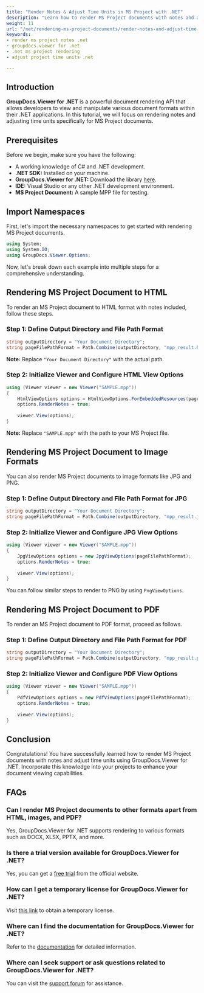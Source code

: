 ```yaml
---
title: "Render Notes & Adjust Time Units in MS Project with .NET"
description: "Learn how to render MS Project documents with notes and adjust time units to various formats like HTML, JPG, PNG, and PDF in your .NET applications using GroupDocs.Viewer."
weight: 11
url: "/net/rendering-ms-project-documents/render-notes-and-adjust-time-ms-project/"
keywords:
- render ms project notes .net
- groupdocs.viewer for .net
- .net ms project rendering
- adjust project time units .net

---
```


## Introduction

**GroupDocs.Viewer for .NET** is a powerful document rendering API that allows developers to view and manipulate various document formats within their .NET applications. In this tutorial, we will focus on rendering notes and adjusting time units specifically for MS Project documents.

## Prerequisites

Before we begin, make sure you have the following:
*   A working knowledge of C# and .NET development.
*   **.NET SDK:** Installed on your machine.
*   **GroupDocs.Viewer for .NET:** Download the library [here](https://releases.groupdocs.com/viewer/net/).
*   **IDE:** Visual Studio or any other .NET development environment.
*   **MS Project Document:** A sample MPP file for testing.

## Import Namespaces

First, let's import the necessary namespaces to get started with rendering MS Project documents.

```csharp
using System;
using System.IO;
using GroupDocs.Viewer.Options;
```

Now, let's break down each example into multiple steps for a comprehensive understanding.

## Rendering MS Project Document to HTML

To render an MS Project document to HTML format with notes included, follow these steps.

### Step 1: Define Output Directory and File Path Format

```csharp
string outputDirectory = "Your Document Directory";
string pageFilePathFormat = Path.Combine(outputDirectory, "mpp_result.html");
```
**Note:** Replace `"Your Document Directory"` with the actual path.

### Step 2: Initialize Viewer and Configure HTML View Options

```csharp
using (Viewer viewer = new Viewer("SAMPLE.mpp"))
{
    HtmlViewOptions options = HtmlViewOptions.ForEmbeddedResources(pageFilePathFormat);
    options.RenderNotes = true;
    
    viewer.View(options);
}
```
**Note:** Replace `"SAMPLE.mpp"` with the path to your MS Project file.

## Rendering MS Project Document to Image Formats

You can also render MS Project documents to image formats like JPG and PNG.

### Step 1: Define Output Directory and File Path Format for JPG

```csharp
string outputDirectory = "Your Document Directory";
string pageFilePathFormat = Path.Combine(outputDirectory, "mpp_result.jpg");
```

### Step 2: Initialize Viewer and Configure JPG View Options

```csharp
using (Viewer viewer = new Viewer("SAMPLE.mpp"))
{
    JpgViewOptions options = new JpgViewOptions(pageFilePathFormat);
    options.RenderNotes = true;
    
    viewer.View(options);
}
```

You can follow similar steps to render to PNG by using `PngViewOptions`.

## Rendering MS Project Document to PDF

To render an MS Project document to PDF format, proceed as follows.

### Step 1: Define Output Directory and File Path Format for PDF

```csharp
string outputDirectory = "Your Document Directory";
string pageFilePathFormat = Path.Combine(outputDirectory, "mpp_result.pdf");
```

### Step 2: Initialize Viewer and Configure PDF View Options

```csharp
using (Viewer viewer = new Viewer("SAMPLE.mpp"))
{
    PdfViewOptions options = new PdfViewOptions(pageFilePathFormat);
    options.RenderNotes = true;
    
    viewer.View(options);
}
```

## Conclusion

Congratulations! You have successfully learned how to render MS Project documents with notes and adjust time units using GroupDocs.Viewer for .NET. Incorporate this knowledge into your projects to enhance your document viewing capabilities.

## FAQs

### Can I render MS Project documents to other formats apart from HTML, images, and PDF?
Yes, GroupDocs.Viewer for .NET supports rendering to various formats such as DOCX, XLSX, PPTX, and more.

### Is there a trial version available for GroupDocs.Viewer for .NET?
Yes, you can get a [free trial](https://releases.groupdocs.com/) from the official website.

### How can I get a temporary license for GroupDocs.Viewer for .NET?
Visit [this link](https://purchase.groupdocs.com/temporary-license/) to obtain a temporary license.

### Where can I find the documentation for GroupDocs.Viewer for .NET?
Refer to the [documentation](https://reference.groupdocs.com/viewer/net/) for detailed information.

### Where can I seek support or ask questions related to GroupDocs.Viewer for .NET?
You can visit the [support forum](https://forum.groupdocs.com/c/viewer/9) for assistance.

